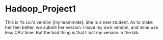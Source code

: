 Hadoop_Project1
===============
This is Ya Liu's version [my teammate].
She is a new student. As to make her feel better, we submit her version.
I have my own version, and mine use less CPU time. But the bad thing is that I lost my version in the lab.